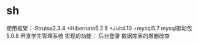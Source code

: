 # sh
使用框架：
Strutss2.3.4
+Hibernate5.2.6
+Juit4.10
+mysql5.7
mysql驱动包5.0.8
开发学生管理系统
实现的功能：
后台登录
数据库表的增删改查
